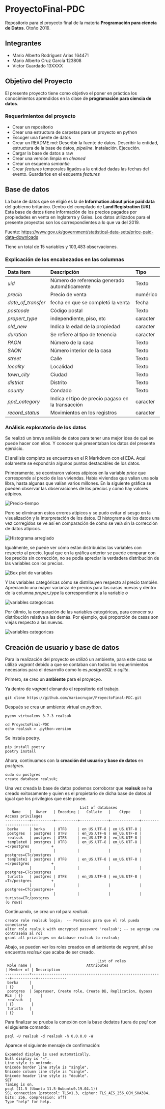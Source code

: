 # ProyectoFinal-PDC

Repositorio para el proyecto final de la materia **Programación para ciencia de Datos**. Otoño 2019.


## Integrantes 

+ Mario Alberto Rodríguez Arias 164471
+ Mario Alberto Cruz García 123808
+ Victor Guardado 13XXXX


## Objetivo del Proyecto 

El presente proyecto tiene como objetivo el poner en práctica los conocimientos aprendidos en la clase de **programación para ciencia de datos**. 

### Requerimientos del proyecto

+ Crear un repositorio
+ Crear una estructura de carpetas  para un proyecto en python
+ Escoger una fuente de datos
+ Crear un README.md: Describir la fuente de datos. Describir la entidad, estructura de la base de datos, *pipeline*. Instalación. Ejecución.
+ Cargar la base de datos a raw
+ Crear una versión limpia en *cleaned* 
+ Crear un esquema *semantic*
+ Crear _features_ temporales ligados a la entidad dadas las fechas del evento. Guardarlos en el esquema *features*


## Base de datos

La base de datos que se eligió es la de **Information about price paid data** del gobierno británico. Dentro del compilado
de **Land Registration (UK)**. 
Esta base de datos tiene información de los precios pagados por propiedades en venta en Inglaterra y Gales. Los datos utilizados para el presente proyectos son los correspondientes a lo que va del 2019.

Fuente: https://www.gov.uk/government/statistical-data-sets/price-paid-data-downloads

Tiene un total de 15 variables y 103,483 observaciones.

### Explicación de los encabezados en las columnas

|         **Data item**     |      **Descripción**        |   **Tipo**   |
|:----------------------|:------------------------|:---------------------|
|_uid_          |Número de referencia generado automáticamente| Texto |
|_precio_                 |Precio de venta|  numérico|
|_date_of_transfer_|fecha en que se completó la venta| fecha|
|_postcode_|Código postal|Texto|
|_propert_type_|independiente, piso, etc| caracter|
|_old_new_|Indica la edad de la propiedad|caracter|
|_duration_|Se refiere al tipo de tenencia|caracter|
|_PAON_|Número de la casa|Texto |
|_SAON_|Número interior de la casa|Texto |
|_street_|Calle    |Texto |
|_locality_| Localidad |Texto |
|_town_city_|  Ciudad   |Texto |
|_district_| Distrito |Texto |
|_county_| Condado |Texto |
|_ppd_category_|Indica el tipo de precio pagaso en la transacción|caracter|
|_record_status_|Movimientos en los registros |caracter|

### Análisis exploratorio de los datos

Se realizó un breve análisis de datos para tener una mejor idea de qué se puede hacer con ellos. Y conocer qué presentaban
los datos del presente ejercicio. 

El análisis completo se encuentra en el R Markdown con el EDA. Aquí solamente se expondrán algunos puntos destacables de los
datos.

Primeramente, se econtraron valores atípicos en la variable *price* que corresponde al precio de las viviendas. Había viviendas que valían una sola libra, hasta algunas que valían varios millones. En la siguiente gráfica se pueden observar 
las observaciones de los precios y cómo hay valores atípicos. 

![Precio-tiempo](docs/000005.png)

Pero se eliminaron estos errores atípicos y se pudo evitar el sesgo en la visualización y la interpretación de los datos. 
El histograma de los datos una vez corregidos se ve así en comparación de cómo se veía sin la corrección de datos atípicos.

![Histograma arreglado](docs/histo_precio.png)

Igualmente, se puede ver cómo están distribuidas las variables con respecto al precio. Igual que en la gráfica anterior se puede
comparar con los preciós sin corrección, no se podía apreciar la verdadera distribución de las variables con los precios.

![Box plot de variables](docs/precio-variables.png)

Y las variables categóricas cómo se distribuyen respecto al precio también. Apreciando una mayor varianza de precios para las
casas nuevas y dentro de la columna *proper_type* la correspondiente a la variable *o*

![variables categoricas](docs/000015.png)

Por últmio, la comparación de las variables categóricas, para conocer su distribución relativa a las demás. Por ejemplo, qué
proporción de casas son viejas respecto a las nuevas. 

![variables categoricas](docs/variables_categoricas-precio.png)

## Creación de usuario y base de datos

Para la realización del proyecto se utilizó un ambiente, para este caso se utilizó *vagrant* debido a que se contaban con todos
los requerimientos necesarios para el desarrollo como lo es *postgreSQL* o *sqlite*.

Primero, se creo un **ambiente** para el proyecyo. 

Ya dentro de *vagrant* clonando el repositorio del trabajo.

```text
git clone https://github.com/mariocrugar/ProyectoFinal-PDC.git
```

Después se crea un ambiente virtual en *python*.
```text
pyenv virtualenv 3.7.3 realsuk
```

```text
cd ProyectoFinal-PDC
echo realsuk > .python-version
```

Se instala poetry.
```text
pip install poetry
poetry install
```

Ahora, continuamos con la **creación del usuario y base de datos**  en *postgres*.
```text
sudo su postgres
create database realsuk;
```

Una vez creada la base de datos podemos corroborar que **realsuk** se ha creado exitosamente
y quien es el propietario de dicha base de datos al igual que los privilegios que este posee.
```text
                                  List of databases
   Name    |  Owner   | Encoding |   Collate   |    Ctype    |   Access privileges   
-----------+----------+----------+-------------+-------------+-----------------------
 berka     | berka    | UTF8     | en_US.UTF-8 | en_US.UTF-8 | 
 postgres  | postgres | UTF8     | en_US.UTF-8 | en_US.UTF-8 | 
 realsuk   | postgres | UTF8     | en_US.UTF-8 | en_US.UTF-8 | 
 template0 | postgres | UTF8     | en_US.UTF-8 | en_US.UTF-8 | =c/postgres          +
           |          |          |             |             | postgres=CTc/postgres
 template1 | postgres | UTF8     | en_US.UTF-8 | en_US.UTF-8 | =c/postgres          +
           |          |          |             |             | postgres=CTc/postgres
 turista   | postgres | UTF8     | en_US.UTF-8 | en_US.UTF-8 | =Tc/postgres         +
           |          |          |             |             | postgres=CTc/postgres+
           |          |          |             |             | turista=CTc/postgres
(6 rows)
```

Continuando, se crea un rol para *realsuk*.

```text
create role realsuk login;  -- Permisos para que el rol pueda conectarse
alter role realsuk with encrypted password 'realsuk'; -- se agrega una contraseña al rol
grant all privileges on database realsuk to realsuk;
```

Abajo, se pueden ver los roles creados en el ambiente de *vagrant*, ahí se encuentra *realsuk* que
acaba de ser creado.
```text
                                          List of roles
 Role name |                         Attributes                         | Member of | Description 
-----------+------------------------------------------------------------+-----------+-------------
 berka     |                                                            | {}        | 
 postgres  | Superuser, Create role, Create DB, Replication, Bypass RLS | {}        | 
 realsuk   |                                                            | {}        | 
 turista   |                                                            | {}        | 
```

Para finalizar se prueba la conexión con la base dedatos fuera de *psql* con el siguiente comando:
```text
psql -U realsuk -d realsuk -h 0.0.0.0 -W
```

Aparece el siguiente mensaje de confirmación:
```text
Expanded display is used automatically.
Null display is "¤".
Line style is unicode.
Unicode border line style is "single".
Unicode column line style is "single".
Unicode header line style is "double".
SET
Timing is on.
psql (11.5 (Ubuntu 11.5-0ubuntu0.19.04.1))
SSL connection (protocol: TLSv1.3, cipher: TLS_AES_256_GCM_SHA384, bits: 256, compression: off)
Type "help" for help.
```


